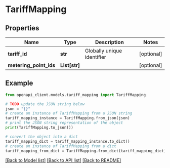 # TariffMapping


## Properties

Name | Type | Description | Notes
------------ | ------------- | ------------- | -------------
**tariff_id** | **str** | Globally unique identifier | [optional] 
**metering_point_ids** | **List[str]** |  | [optional] 

## Example

```python
from openapi_client.models.tariff_mapping import TariffMapping

# TODO update the JSON string below
json = "{}"
# create an instance of TariffMapping from a JSON string
tariff_mapping_instance = TariffMapping.from_json(json)
# print the JSON string representation of the object
print(TariffMapping.to_json())

# convert the object into a dict
tariff_mapping_dict = tariff_mapping_instance.to_dict()
# create an instance of TariffMapping from a dict
tariff_mapping_from_dict = TariffMapping.from_dict(tariff_mapping_dict)
```
[[Back to Model list]](../README.md#documentation-for-models) [[Back to API list]](../README.md#documentation-for-api-endpoints) [[Back to README]](../README.md)



